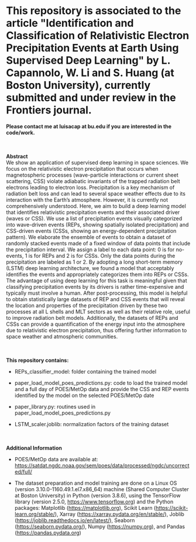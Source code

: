 # This repository is associated to the article "Identification and Classification of Relativistic Electron Precipitation Events at Earth Using Supervised Deep Learning" by L. Capannolo, W. Li and S. Huang (at Boston University), currently submitted and under review in the Frontiers journal.

**Please contact me at  luisacap at bu.edu  if you are interested in the code/work.**

<br> <br />
**Abstract**\
We show an application of supervised deep learning in space sciences. We focus on the relativistic electron precipitation that occurs when magnetospheric processes (wave-particle interactions or current sheet scattering, CSS) violate adiabatic invariants of the trapped radiation belt electrons leading to electron loss. Precipitation is a key mechanism of radiation belt loss and can lead to several space weather effects due to its interaction with the Earth’s atmosphere. However, it is currently not comprehensively understood. Here, we aim to build a deep learning model that identifies relativistic precipitation events and their associated driver (waves or CSS). We use a list of precipitation events visually categorized into wave-driven events (REPs, showing spatially isolated precipitation) and CSS-driven events (CSSs, showing an energy-dependent precipitation pattern). We elaborate the ensemble of events to obtain a dataset of randomly stacked events made of a fixed window of data points that include the precipitation interval. We assign a label to each data point: 0 is for no-events, 1 is for REPs and 2 is for CSSs. Only the data points during the precipitation are labeled as 1 or 2. By adopting a long short-term memory (LSTM) deep learning architecture, we found a model that acceptably identifies the events and appropriately categorizes them into REPs or CSSs. The advantage of using deep learning for this task is meaningful given that classifying precipitation events by its drivers is rather time-expensive and typically must involve a human. After post-processing, this model is helpful to obtain statistically large datasets of REP and CSS events that will reveal the location and properties of the precipitation driven by these two processes at all L shells and MLT sectors as well as their relative role, useful to improve radiation belt models. Additionally, the datasets of REPs and CSSs can provide a quantification of the energy input into the atmosphere due to relativistic electron precipitation, thus offering further information to space weather and atmospheric communities.

<br> <br />
**This repository contains:**

- REPs_classifier_model: folder containing the trained model

- paper_load_model_poes_predictions.py: code to load the trained model and a full day of POES/MetOp data and provide the CSS and REP events identified by the model on the selected POES/MetOp date

- paper_library.py: routines used in paper_load_model_poes_predictions.py

- LSTM_scaler.joblib: normalization factors of the training dataset

<br> <br />
**Additional Information**

- POES/MetOp data are available at: https://satdat.ngdc.noaa.gov/sem/poes/data/processed/ngdc/uncorrected/full/

- The dataset preparation and model training are done on a Linux OS (version 3.10.0-1160.49.1.el7.x86_64) machine (Shared Computer Cluster at Boston University) in Python (version 3.8.6), using the TensorFlow library (version 2.5.0, https://www.tensorflow.org) and the Python packages: Matplotlib (https://matplotlib.org), Scikit Learn (https://scikit-learn.org/stable/), Xarray (https://xarray.pydata.org/en/stable/), Joblib (https://joblib.readthedocs.io/en/latest/), Seaborn (https://seaborn.pydata.org/), Numpy (https://numpy.org), and Pandas (https://pandas.pydata.org)




